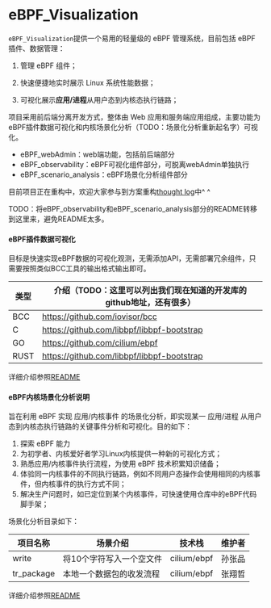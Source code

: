 # eBPF_Visualization

`eBPF_Visualization`提供一个易用的轻量级的 eBPF 管理系统，目前包括 eBPF 插件、数据管理：

1. 管理 eBPF 组件；

2. 快速便捷地实时展示 Linux 系统性能数据；

3. 可视化展示**应用/进程**从用户态到内核态执行链路；

项目采用前后端分离开发方式，整体由 Web 应用和服务端应用组成，主要功能为eBPF插件数据可视化和内核场景化分析（TODO：场景化分析重新起名字）可视化。

- eBPF_webAdmin：web端功能，包括前后端部分
- eBPF_observability：eBPF可视化组件部分，可脱离webAdmin单独执行
- eBPF_scenario_analysis：eBPF场景化分析组件部分

目前项目正在重构中，欢迎大家参与到方案重构[thought log](./thought_log.md)中^ ^

TODO：将eBPF_observability和eBPF_scenario_analysis部分的README转移到这里来，避免README太多。



#### eBPF插件数据可视化

目标是快速实现eBPF数据的可视化观测，无需添加API，无需部署冗余组件，只需要按照类似BCC工具的输出格式输出即可。

| 类型 | 介绍（TODO：这里可以列出我们现在知道的开发库的github地址，还有很多） |
| ---- | ------------------------------------------------------------ |
| BCC  | https://github.com/iovisor/bcc                               |
| C    | https://github.com/libbpf/libbpf-bootstrap                   |
| GO   | https://github.com/cilium/ebpf                               |
| RUST | https://github.com/libbpf/libbpf-bootstrap                   |

详细介绍参照[README](./eBPF_observability/README.md)



#### eBPF内核场景化分析说明

旨在利用 eBPF 实现 应用/内核事件 的场景化分析，即实现某一 应用/进程 从用户态到内核态执行链路的关键事件分析和可视化。目的如下：

1. 探索 eBPF 能力
2. 为初学者、内核爱好者学习Linux内核提供一种新的可视化方式；
3. 熟悉应用/内核事件执行流程，为使用 eBPF 技术积累知识储备；
4. 体验同一内核事件的不同执行链路，例如不同用户态操作会使用相同的内核事件，但内核事件的执行方式不同；
5. 解决生产问题时，如已定位到某个内核事件，可快速使用仓库中的eBPF代码脚手架；

场景化分析目录如下：

| 项目名称   | 场景介绍                 | 技术栈      | 维护者 |
| ---------- | ------------------------ | ----------- | ------ |
| write      | 将10个字符写入一个空文件 | cilium/ebpf | 孙张品 |
| tr_package | 本地一个数据包的收发流程 | cilium/ebpf | 张翔哲 |

详细介绍参照[README](./eBPF_scenario_analysis/README.md)
